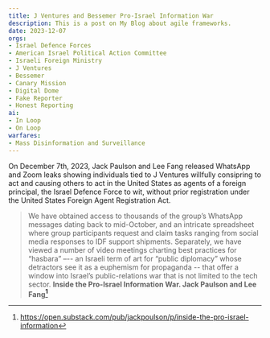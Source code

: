 ```yaml
---
title: J Ventures and Bessemer Pro-Israel Information War
description: This is a post on My Blog about agile frameworks.
date: 2023-12-07
orgs:
- Israel Defence Forces
- American Israel Political Action Committee
- Israeli Foreign Ministry
- J Ventures
- Bessemer
- Canary Mission
- Digital Dome
- Fake Reporter
- Honest Reporting
ai:
- In Loop
- On Loop
warfares:
- Mass Disinformation and Surveillance
---
```


On December 7th, 2023, Jack Paulson and Lee Fang  released WhatsApp and Zoom leaks showing individuals tied to J Ventures willfully consipring to act and causing others to act in the United States as agents of a foreign principal, the Israel Defence Force to wit, without prior registration under the United States Foreign Agent Registration Act.

> We have obtained access to thousands of the group’s WhatsApp messages dating back to mid-October, and an intricate spreadsheet where group participants request and claim tasks ranging from social media responses to IDF support shipments. Separately, we have viewed a number of video meetings charting best practices for “hasbara” –-- an Israeli term of art for “public diplomacy” whose detractors see it as a euphemism for propaganda -- that offer a window into Israel’s public-relations war that is not limited to the tech sector. **Inside the Pro-Israel Information War. Jack Paulson and Lee Fang[^1]**

[^1]: https://open.substack.com/pub/jackpoulson/p/inside-the-pro-israel-information